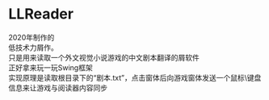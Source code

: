 # LLReader
2020年制作的<br>低技术力屑作。<br>只是用来读取一个外文视觉小说游戏的中文剧本翻译的屑软件<br>正好拿来玩一玩Swing框架<br>实现原理是读取根目录下的“剧本.txt”，点击窗体后向游戏窗体发送一个鼠标\键盘信息来让游戏与阅读器内容同步
